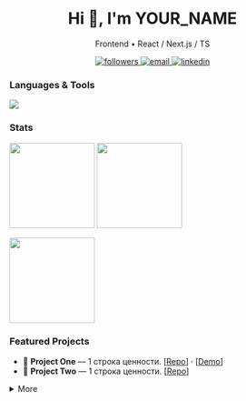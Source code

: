<h1 align="center">Hi 👋, I'm YOUR_NAME</h1>
<p align="center">Frontend • React / Next.js / TS</p>

<p align="center">
  <a href="https://github.com/YOUR_GH_USERNAME?tab=followers">
    <img alt="followers" src="https://img.shields.io/github/followers/YOUR_GH_USERNAME?style=flat&logo=github">
  </a>
  <a href="mailto:YOUR_EMAIL">
    <img alt="email" src="https://img.shields.io/badge/Email-Contact-informational?logo=gmail">
  </a>
  <a href="https://www.linkedin.com/in/YOUR_LINKEDIN/">
    <img alt="linkedin" src="https://img.shields.io/badge/LinkedIn-Connect-blue?logo=linkedin">
  </a>
</p>

<h3>Languages & Tools</h3>
<p>
  <img src="https://skillicons.dev/icons?i=ts,react,nextjs,tailwind,vitest,jest,vite,webpack,nodejs,graphql,postgres,redis,nginx,docker,aws,vercel&perline=12" />
</p>

<h3>Stats</h3>
<p>
  <img src="https://github-readme-stats.vercel.app/api?username=YOUR_GH_USERNAME&show_icons=true&hide_border=true&rank_icon=github&theme=transparent" height="150" />
  <img src="https://github-readme-streak-stats.herokuapp.com?user=YOUR_GH_USERNAME&hide_border=true&theme=transparent" height="150" />
</p>

<p>
  <img src="https://github-readme-stats.vercel.app/api/top-langs/?username=YOUR_GH_USERNAME&layout=compact&hide_border=true&hide=html,css&langs_count=10&theme=transparent" height="150" />
</p>

<h3>Featured Projects</h3>

- 🚀 **Project One** — 1 строка ценности. [[Repo](https://github.com/YOUR_GH_USERNAME/REPO1)] · [[Demo](https://example.com)]
- 🧩 **Project Two** — 1 строка ценности. [[Repo](https://github.com/YOUR_GH_USERNAME/REPO2)]

<details>
  <summary>More</summary>
  - Now: Feature A → B → C  
  - Articles: [[Blog]](YOUR_BLOG_URL)
</details>
